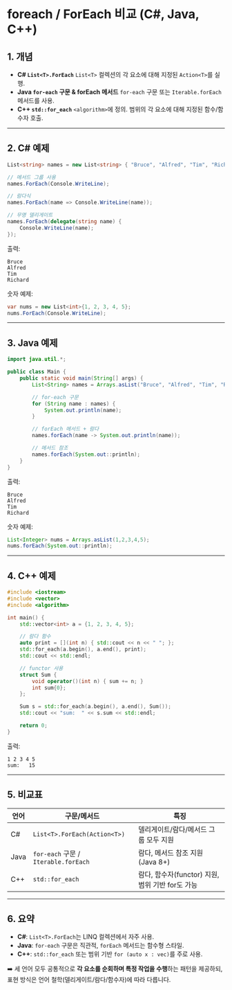 # foreach / ForEach 비교 (C#, Java, C++)

## 1. 개념

-   **C# `List<T>.ForEach`**
    `List<T>` 컬렉션의 각 요소에 대해 지정된 `Action<T>`를 실행.
-   **Java `for-each` 구문 & forEach 메서드**
    `for-each` 구문 또는 `Iterable.forEach` 메서드를 사용.
-   **C++ `std::for_each`**
    `<algorithm>`에 정의. 범위의 각 요소에 대해 지정된 함수/함수자 호출.

------------------------------------------------------------------------

## 2. C# 예제

``` csharp
List<string> names = new List<string> { "Bruce", "Alfred", "Tim", "Richard" };

// 메서드 그룹 사용
names.ForEach(Console.WriteLine);

// 람다식
names.ForEach(name => Console.WriteLine(name));

// 무명 델리게이트
names.ForEach(delegate(string name) {
    Console.WriteLine(name);
});
```

출력:

    Bruce
    Alfred
    Tim
    Richard

숫자 예제:

``` csharp
var nums = new List<int>{1, 2, 3, 4, 5};
nums.ForEach(Console.WriteLine);
```

------------------------------------------------------------------------

## 3. Java 예제

``` java
import java.util.*;

public class Main {
    public static void main(String[] args) {
        List<String> names = Arrays.asList("Bruce", "Alfred", "Tim", "Richard");

        // for-each 구문
        for (String name : names) {
            System.out.println(name);
        }

        // forEach 메서드 + 람다
        names.forEach(name -> System.out.println(name));

        // 메서드 참조
        names.forEach(System.out::println);
    }
}
```

출력:

    Bruce
    Alfred
    Tim
    Richard

숫자 예제:

``` java
List<Integer> nums = Arrays.asList(1,2,3,4,5);
nums.forEach(System.out::println);
```

------------------------------------------------------------------------

## 4. C++ 예제

``` cpp
#include <iostream>
#include <vector>
#include <algorithm>

int main() {
    std::vector<int> a = {1, 2, 3, 4, 5};

    // 람다 함수
    auto print = [](int n) { std::cout << n << " "; };
    std::for_each(a.begin(), a.end(), print);
    std::cout << std::endl;

    // functor 사용
    struct Sum {
        void operator()(int n) { sum += n; }
        int sum{0};
    };

    Sum s = std::for_each(a.begin(), a.end(), Sum());
    std::cout << "sum:  " << s.sum << std::endl;

    return 0;
}
```

출력:

    1 2 3 4 5 
    sum:   15

------------------------------------------------------------------------

## 5. 비교표

| 언어 | 구문/메서드                  | 특징 |
|------|------------------------------|------|
| C#   | `List<T>.ForEach(Action<T>)` | 델리게이트/람다/메서드 그룹 모두 지원 |
| Java | `for-each` 구문 / `Iterable.forEach` | 람다, 메서드 참조 지원 (Java 8+) |
| C++  | `std::for_each`              | 람다, 함수자(functor) 지원, 범위 기반 for도 가능 |


------------------------------------------------------------------------

## 6. 요약

-   **C#**: `List<T>.ForEach`는 LINQ 컬렉션에서 자주 사용.
-   **Java**: `for-each` 구문은 직관적, `forEach` 메서드는 함수형
    스타일.
-   **C++**: `std::for_each` 또는 범위 기반 `for (auto x : vec)`를 주로
    사용.

➡️ 세 언어 모두 공통적으로 **각 요소를 순회하며 특정 작업을 수행**하는
패턴을 제공하되,
표현 방식은 언어 철학(델리게이트/람다/함수자)에 따라 다릅니다.
